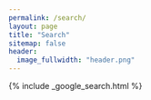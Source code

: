 ```yaml
---
permalink: /search/
layout: page
title: "Search"
sitemap: false
header:
  image_fullwidth: "header.png"
---
```


{% include _google_search.html %}
